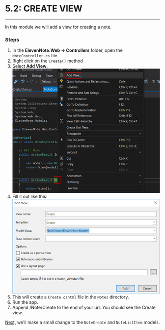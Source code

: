 # 5.2: CREATE VIEW
---
In this module we will add a view for creating a note.

### Steps
1. In the **ElevenNote.Web -> Controllers** folder, open the `NoteController.cs` file.
2. Right click on the `Create()` method
3. Select **Add View**.
![Add View](../assets/5.2-A.png)
4. Fill it out like this:
![View](../assets/5.2-B.png)
5. This will create a `Create.cshtml` file in the `Notes` directory.
6. Run the app.
7. Append /Note/Create to the end of your url. You should see the Create view.

[Next,](5.3-ChangeNoteCreate.md) we'll make a small change to the `NoteCreate` and `NoteListItem` models.